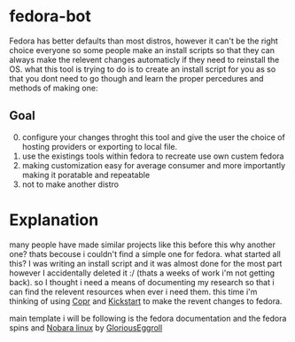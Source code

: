 # fedora-bot
Fedora has better defaults than most distros, however it can't be the right choice everyone so some people make an install scripts so that they can always make the relevent changes automaticly if they need to reinstall the OS. what this tool is trying to do is to create an install script for you as so that you dont need to go though and learn the proper percedures and methods of making one:

## Goal
0. configure your changes throght this tool and give the user the choice of hosting providers or exporting to local file.
1. use the existings tools within fedora to recreate use own custem fedora
2. making customization easy for average consumer and more importantly making it poratable and repeatable
3. not to make another distro

# Explanation
many people have made similar projects like this before this why another one? thats becouse i couldn't find a simple one for fedora.
what started all this? I was writing an install script and it was almost done for the most part however I accidentally deleted it :/ (thats a weeks of work i'm not getting back). so I thought i need a means of documenting my research so that i can find the relevent resources when ever i need them.
this time i'm thinking of using [Copr](#https://copr.fedorainfracloud.org/coprs/) and [Kickstart](#https://docs.fedoraproject.org/en-US/fedora/f36/install-guide/appendixes/Kickstart_Syntax_Reference/) to make the revent changes to fedora.

main template i will be following is the fedora documentation and the fedora spins and [Nobara linux](https://gitlab.com/GloriousEggroll/nobara-images) by [GloriousEggroll](https://github.com/GloriousEggroll)

